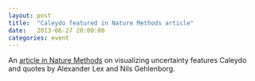 ```yaml
---
layout: post
title:  "Caleydo featured in Nature Methods article"
date:   2013-06-27 20:00:00
categories: event
---
```


An [article in Nature Methods](http://www.nature.com/nmeth/journal/v10/n7/full/nmeth.2530.html) on visualizing uncertainty features Caleydo and quotes by Alexander Lex and Nils Gehlenborg.